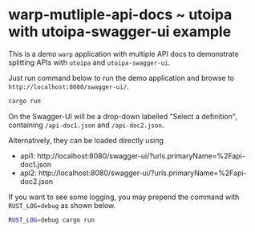 # warp-mutliple-api-docs ~ utoipa with utoipa-swagger-ui example

This is a demo `warp` application with multiple API docs to demonstrate splitting APIs with `utoipa` and `utoipa-swagger-ui`.

Just run command below to run the demo application and browse to `http://localhost:8080/swagger-ui/`.

```bash
cargo run
```

On the Swagger-UI will be a drop-down labelled "Select a definition", containing `/api-doc1.json` and `/api-doc2.json`.

Alternatively, they can be loaded directly using

- api1: http://localhost:8080/swagger-ui/?urls.primaryName=%2Fapi-doc1.json
- api2: http://localhost:8080/swagger-ui/?urls.primaryName=%2Fapi-doc2.json

If you want to see some logging, you may prepend the command with `RUST_LOG=debug` as shown below.

```bash
RUST_LOG=debug cargo run
```
